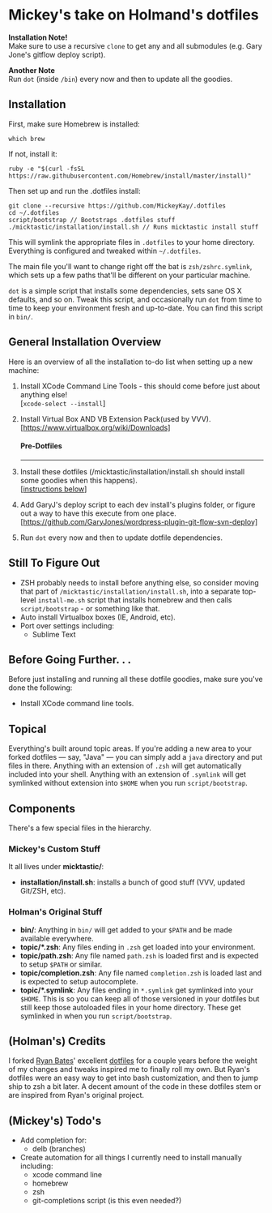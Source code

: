 # Mickey's take on Holmand's dotfiles

__Installation Note!__  
Make sure to use a recursive `clone` to get any and all submodules (e.g. Gary Jone's gitflow deploy script).

__Another Note__  
Run `dot` (inside `/bin`) every now and then to update all the goodies.

## Installation
First, make sure Homebrew is installed:

`which brew`

If not, install it:

`ruby -e "$(curl -fsSL https://raw.githubusercontent.com/Homebrew/install/master/install)"`

Then set up and run the .dotfiles install:

```
git clone --recursive https://github.com/MickeyKay/.dotfiles
cd ~/.dotfiles
script/bootstrap // Bootstraps .dotfiles stuff
./micktastic/installation/install.sh // Runs micktastic install stuff
```

This will symlink the appropriate files in `.dotfiles` to your home directory.
Everything is configured and tweaked within `~/.dotfiles`.

The main file you'll want to change right off the bat is `zsh/zshrc.symlink`,
which sets up a few paths that'll be different on your particular machine.

`dot` is a simple script that installs some dependencies, sets sane OS X
defaults, and so on. Tweak this script, and occasionally run `dot` from
time to time to keep your environment fresh and up-to-date. You can find
this script in `bin/`.

## General Installation Overview
Here is an overview of all the installation to-do list when setting up a new machine:

1. Install XCode Command Line Tools - this should come before just about anything else!  
	[`xcode-select --install`]
1. Install Virtual Box AND VB Extension Pack(used by VVV).  
	[https://www.virtualbox.org/wiki/Downloads]

	#### Pre-Dotfiles
	---

1. Install these dotfiles (/micktastic/installation/install.sh should install some goodies when this happens).  
	[[instructions below](https://github.com/MickeyKay/.dotfiles#installation)]
1. Add GaryJ's deploy script to each dev install's plugins folder, or figure out a way to have this execute from one place.  
	[https://github.com/GaryJones/wordpress-plugin-git-flow-svn-deploy]
1. Run `dot` every now and then to update dotfile dependencies.

## Still To Figure Out

* ZSH probably needs to install before anything else, so consider moving that part of `/micktastic/installation/install.sh`, into a separate top-level `install-me.sh` script that installs homebrew and then calls `script/bootstrap` - or something like that.
* Auto install Virtualbox boxes (IE, Android, etc).
* Port over settings including:
	- Sublime Text

## Before Going Further. . .
Before just installing and running all these dotfile goodies, make sure you've done the following:
* Install XCode command line tools.


## Topical

Everything's built around topic areas. If you're adding a new area to your
forked dotfiles — say, "Java" — you can simply add a `java` directory and put
files in there. Anything with an extension of `.zsh` will get automatically
included into your shell. Anything with an extension of `.symlink` will get
symlinked without extension into `$HOME` when you run `script/bootstrap`.

## Components

There's a few special files in the hierarchy.

### Mickey's Custom Stuff
It all lives under **micktastic/**:
- **installation/install.sh**: installs a bunch of good stuff (VVV, updated Git/ZSH, etc).

### Holman's Original Stuff
- **bin/**: Anything in `bin/` will get added to your `$PATH` and be made
  available everywhere.
- **topic/\*.zsh**: Any files ending in `.zsh` get loaded into your
  environment.
- **topic/path.zsh**: Any file named `path.zsh` is loaded first and is
  expected to setup `$PATH` or similar.
- **topic/completion.zsh**: Any file named `completion.zsh` is loaded
  last and is expected to setup autocomplete.
- **topic/\*.symlink**: Any files ending in `*.symlink` get symlinked into
  your `$HOME`. This is so you can keep all of those versioned in your dotfiles
  but still keep those autoloaded files in your home directory. These get
  symlinked in when you run `script/bootstrap`.


## (Holman's) Credits

I forked [Ryan Bates](http://github.com/ryanb)' excellent
[dotfiles](http://github.com/ryanb/dotfiles) for a couple years before the
weight of my changes and tweaks inspired me to finally roll my own. But Ryan's
dotfiles were an easy way to get into bash customization, and then to jump ship
to zsh a bit later. A decent amount of the code in these dotfiles stem or are
inspired from Ryan's original project.

## (Mickey's) Todo's

* Add completion for:
	- delb (branches)
* Create automation for all things I currently need to install manually including:
	- xcode command line
	- homebrew
	- zsh
	- git-completions script (is this even needed?)
